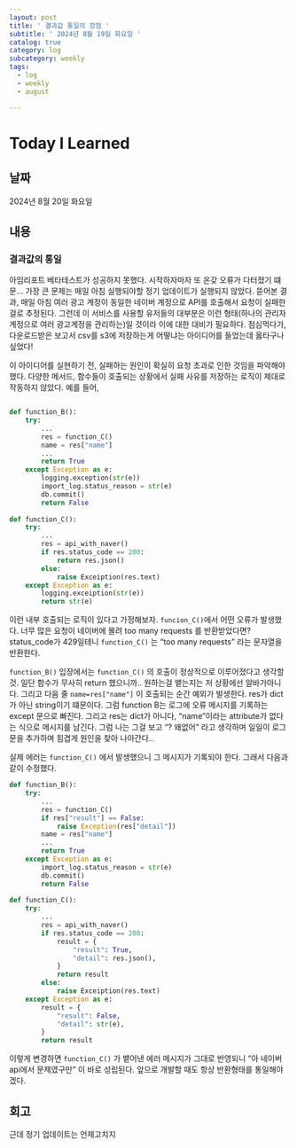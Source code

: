 ```yaml
---
layout: post
title: ' 결과값 통일의 장점 '
subtitle: ' 2024년 8월 19일 화요일 '
catalog: true
category: log
subcategory: weekly
tags:
  - log
  - weekly
  - august

---
```


# Today I Learned

## 날짜

2024년 8월 20일 화요일

## 내용

### 결과값의 통일

 아임리포트 베타테스트가 성공하지 못했다. 시작하자마자 또 온갖 오류가 다터졌기 떄문… 가장 큰 문제는 매일 아침 실행되야할 정기 업데이트가 실행되지 않았다. 뜯어본 결과, 매일 아침 여러 광고 계정이 동일한 네이버 계정으로 API를 호출해서 요청이 실패한 걸로 추정된다. 그런데 이 서비스를 사용할 유저들의 대부분은 이런 형태(하나의 관리자 계정으로 여러 광고계정을 관리하는)일 것이라 이에 대한 대비가 필요하다. 점심먹다가, 다운로드받은 보고서 csv를 s3에 저장하는게 어떻냐는 아이디어를 들었는데 옳타구나 싶었다! 

 이 아이디어를 실현하기 전, 실패하는 원인이 확실히 요청 초과로 인한 것임을 파악해야 했다. 다양한 메서드, 함수들이 호출되는 상황에서 실패 사유를 저장하는 로직이 제대로 작동하지 않았다. 예를 들어,

```python

def function_B():
	try:
		...
		res = function_C()
		name = res["name"]
		...
		return True
	except Exception as e:
		logging.exception(str(e))
		import_log.status_reason = str(e)
		db.commit()
		return False
		
def function_C():
	try:
		...
		res = api_with_naver()
		if res.status_code == 200:
			return res.json()
		else:
			raise Exceiption(res.text)
	except Exception as e:
		logging.exceiption(str(e))
		return str(e)
```

이런 내부 호출되는 로직이 있다고 가정해보자. `funcion_C()`에서 어떤 오류가 발생했다. 너무 많은 요청이 네이버에 몰려 too many requests 를 반환받았다면? status_code가 429일테니 `function_C()` 는 “too many requests” 라는 문자열을 반환한다.

 `function_B()` 입장에서는 `function_C()` 의 호출이 정상적으로 이루어졌다고 생각할 것. 일단 함수가 무사히 return 했으니까.. 원하는걸 뱉는지는 저 상황에선 알바가아니다. 그리고 다음 줄 `name=res["name"]` 이 호출되는 순간 예외가 발생한다. res가 dict가 아닌 string이기 떄문이다. 그럼 function B는 로그에 오류 메시지를 기록하는 except 문으로 빠진다. 그리고 res는 dict가 아니다, “name”이라는 attribute가 없다는 식으로 메시지를 남긴다. 그럼 나는 그걸 보고 “? 왜없어” 라고 생각하며 일일이 로그문을 추가하며 힘겹게 원인을 찾아 나아간다..

 실제 에러는 `function_C()` 에서 발생했으니 그 메시지가 기록되야 한다. 그래서 다음과 같이 수정했다.

```python
def function_B():
	try:
		...
		res = function_C()
		if res["result"] == False:
			raise Exception(res["detail"])
		name = res["name"]
		...
		return True
	except Exception as e:
		import_log.status_reason = str(e)
		db.commit()
		return False
		
def function_C():
	try:
		...
		res = api_with_naver()
		if res.status_code == 200:
			result = {
				"result": True,
				"detail": res.json(),
			}
			return result
		else:
			raise Exceiption(res.text)
	except Exception as e:
		result = {
			"result": False,
			"detail": str(e),
		}
		return result
```

이렇게 변경하면 `function_C()` 가 뱉어낸 에러 메시지가 그대로 반영되니 “아 네이버 api에서 문제였구만” 이 바로 성립된다. 앞으로 개발할 때도 항상 반환형태를 통일해야겠다.

## 회고

근데 정기 업데이트는 언제고치지